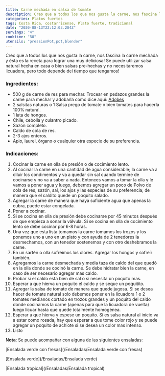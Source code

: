 ```yaml
---
title: Carne mechada en salsa de tomate
description: Creo que a todos los que nos gusta la carne, nos fascina la carne mechada y ésta es la receta para lograr una muy deliciosa!
categories: Platos fuertes
tags: Costa Rica, costarricense, Plato fuerte, tradicional
date: "2020-08-13T22:12:03.284Z"
servings: "4"
cooktime: "80"
utensils: "pressionPot,pot,blender"
---
```

Creo que a todos los que nos gusta la carne, nos fascina la carne mechada y ésta es la receta para lograr una muy deliciosa! Se puede utilizar salsa natural hecha en casa o bien salsas pre-hechas y no necesitaremos licuadora, pero todo depende del tiempo que tengamos!

### Ingredientes:

- 500 g de carne de res para mechar. Trocear en pedazos grandes la carne para mechar y adobarla como dice aquí: [Adobes](/Adobes/#res)
- 2 salsitas naturas o 1 Salsa prego de tomate o bien tomates para hacerla 100% natural.
- 1 lata de hongos.
- Chile, cebolla y culantro picado.
- Sazón completo.
- Caldo de cola de res.
- 2-3 ajos enteros.
- Apio, laurel, órgano o cualquier otra especie de su preferencia.

### Indicaciones:

1. Cocinar la carne en olla de presión o de cocimiento lento. 
2. Al cocinar la carne en una cantidad de agua considerable; la carne va a diluir los condimentos y va a quedar sin sal cuando termine de cocinarse y no va a saber a nada. Entonces vamos a tomar la olla y le vamos a poner agua y luego, debemos agregar un poco de Polvo de cola de res, sazón, sal, los ajos y las especies de su preferencia; de manera que el caldito quede un poquito salado.
3. Agregar la carne de manera que haya suficiente agua que apenas la cubra, puede estar congelada.
4. Poner a cocinar.
5. Si se cocina en olla de presión debe cocinarse por 45 minutos después de que empieza a sonar la válvula. Si se cocina en olla de cocimiento lento se debe cocinar por 6-8 horas.
6. Una vez que esta lista tomamos la carne tomamos los trozos y los ponemos uno a uno en un plato y con ayuda de 2 tenedores la desmechamos, con un tenedor sostenemos y con otro deshebramos la carne.
7. En un sartén o olla sofreímos los olores. Agregar los hongos y sofreír también.
8. Agregamos la carne desmechada y media taza de caldo del que quedó en la olla donde se cocinó la carne. Se debe hidratar bien la carne, en caso de ser necesario agregar mas caldo.
9. Probar si el caldo esta bien de sal o si necesita un poquito mas.
10. Esperar a que hierva un poquito el caldo y se seque un poquitito.
11. Agregar la salsa de tomate de manera que quede jugosa. Si se desea hacer de tomate natural solo debemos poner en la licuadora 1 o 2 tomates medianos cortado en trozos grandes y un poquito del caldo donde cocinamos la carne (apenas para que la licuadora de vuelta) luego licuar hasta que quede totalmente homogénea. 
12. Esperar a que hierva y espese un poquito. Si es salsa natural al inicio va a estar como rosada, hay que esperar a que tome color rojo y se puede agregar un poquito de achiote si se desea un color mas intenso.
13. Listo 

**Nota**: Se puede acompañar con alguna de las siguientes ensaladas:

[Ensalada verde con fresas](/Ensaladas/Ensalada verde con fresas)

[Ensalada verde](/Ensaladas/Ensalada verde)

[Ensalada tropical](/Ensaladas/Ensalada tropical)